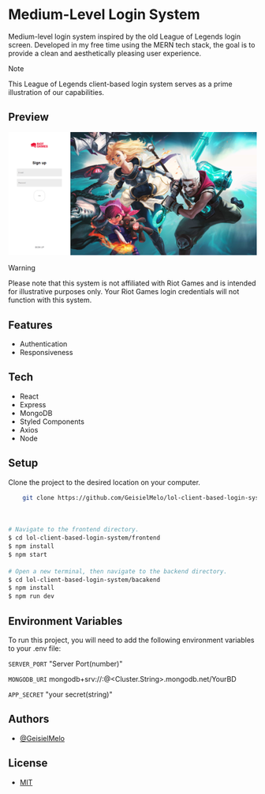# Medium-Level Login System 

Medium-level login system inspired by the old League of Legends login screen. Developed in my free time using the MERN tech stack, the goal is to provide a clean and aesthetically pleasing user experience.

> [!NOTE]  
> This League of Legends client-based login system serves as a prime illustration of our capabilities.

## Preview

![App Screenshot](https://github.com/GeisielMelo/lol-client-based-login-system/blob/master/frontend/src/images/preview.png?raw=true)

> [!WARNING]  
> Please note that this system is not affiliated with Riot Games and is intended for illustrative purposes only. Your Riot Games login credentials will not function with this system.

## Features

- Authentication
- Responsiveness

## Tech

- React
- Express
- MongoDB
- Styled Components
- Axios
- Node

## Setup

Clone the project to the desired location on your computer.
```bash
    git clone https://github.com/GeisielMelo/lol-client-based-login-system.git
```

```bash


# Navigate to the frontend directory.
$ cd lol-client-based-login-system/frontend
$ npm install
$ npm start

# Open a new terminal, then navigate to the backend directory.
$ cd lol-client-based-login-system/bacakend
$ npm install
$ npm run dev
```

## Environment Variables

To run this project, you will need to add the following environment variables to your .env file:

`SERVER_PORT` "Server Port(number)"

`MONGODB_URI` mongodb+srv://<user>:<password>@<Cluster.String>.mongodb.net/YourBD

`APP_SECRET` "your secret(string)"

## Authors

- [@GeisielMelo](https://github.com/GeisielMelo)

## License

- [MIT](https://choosealicense.com/licenses/mit/)
